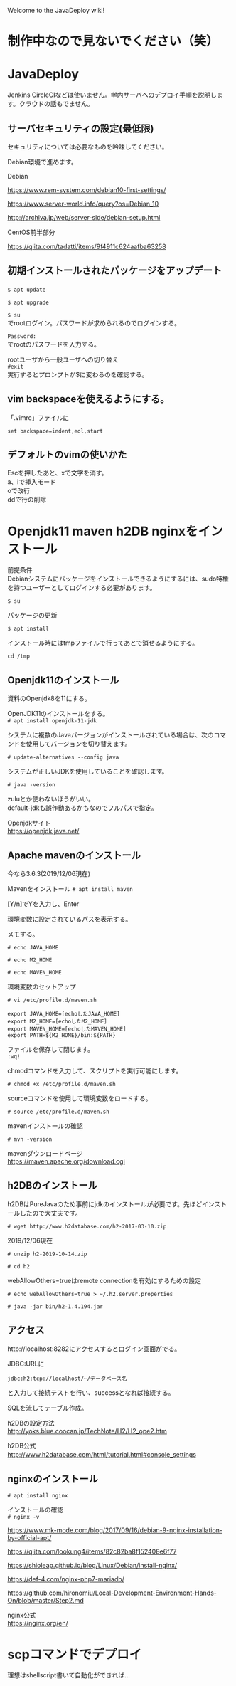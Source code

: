 Welcome to the JavaDeploy wiki!  

# 制作中なので見ないでください（笑）

# JavaDeploy  


Jenkins CircleCIなどは使いません。学内サーバへのデプロイ手順を説明します。クラウドの話もでません。



## サーバセキュリティの設定(最低限)  


セキュリティについては必要なものを吟味してください。  

  

Debian環境で進めます。

Debian 

https://www.rem-system.com/debian10-first-settings/  


https://www.server-world.info/query?os=Debian_10  


http://archiva.jp/web/server-side/debian-setup.html    


CentOS前半部分  

https://qiita.com/tadatti/items/9f4911c624aafba63258  



## 初期インストールされたパッケージをアップデート  


```$ apt update``` 　　


```$ apt upgrade```  
   

```$ su```  
でrootログイン。パスワードが求められるのでログインする。  
 

```Password:```  
でrootのパスワードを入力する。  


rootユーザから一般ユーザへの切り替え  
```#exit```  
実行するとプロンプトが$に変わるのを確認する。  

## vim backspaceを使えるようにする。  


「.vimrc」ファイルに  

```set backspace=indent,eol,start```  


## デフォルトのvimの使いかた  

Escを押したあと、xで文字を消す。  
a、iで挿入モード  
oで改行  
ddで行の削除  

# Openjdk11 maven h2DB nginxをインストール  

前提条件  
Debianシステムにパッケージをインストールできるようにするには、sudo特権を持つユーザーとしてログインする必要があります。  

```$ su```    


パッケージの更新  

```$ apt install ```  


インストール時にはtmpファイルで行ってあとで消せるようにする。  

```cd /tmp```  



## Openjdk11のインストール  

資料のOpenjdk8を11にする。


OpenJDK11のインストールをする。  
```# apt install openjdk-11-jdk```    

システムに複数のJavaバージョンがインストールされている場合は、次のコマンドを使用してバージョンを切り替えます。  

```# update-alternatives --config java```  

システムが正しいJDKを使用していることを確認します。  

```# java -version```  
 

zuluとか使わないほうがいい。    
default-jdkも誤作動あるかもなのでフルパスで指定。  


Openjdkサイト  
https://openjdk.java.net/  

## Apache mavenのインストール 

今なら3.6.3(2019/12/06現在)  

Mavenをインストール
```# apt install maven ```  

[Y/n]でYを入力し、Enter  

  

環境変数に設定されているパスを表示する。  



メモする。

```# echo JAVA_HOME```  

```# echo M2_HOME```   

```# echo MAVEN_HOME```  
  

環境変数のセットアップ    

```# vi /etc/profile.d/maven.sh```  

  
```
export JAVA_HOME=[echoしたJAVA_HOME] 
export M2_HOME=[echoしたM2_HOME]  
export MAVEN_HOME=[echoしたMAVEN_HOME]  
export PATH=${M2_HOME}/bin:${PATH}   
```  

ファイルを保存して閉じます。  
```:wq!```  

chmodコマンドを入力して、スクリプトを実行可能にします。  

```# chmod +x /etc/profile.d/maven.sh```  

sourceコマンドを使用して環境変数をロードする。

```# source /etc/profile.d/maven.sh```  


mavenインストールの確認  

```# mvn -version```  



mavenダウンロードページ  
https://maven.apache.org/download.cgi   




## h2DBのインストール  

h2DBはPureJavaのため事前にjdkのインストールが必要です。先ほどインストールしたので大丈夫です。    

```# wget http://www.h2database.com/h2-2017-03-10.zip```  

2019/12/06現在  

```# unzip h2-2019-10-14.zip```  

```# cd h2```  

webAllowOthers=trueはremote connectionを有効にするための設定  

```# echo webAllowOthers=true > ~/.h2.server.properties```  

```# java -jar bin/h2-1.4.194.jar```  

## アクセス  

http://localhost:8282にアクセスするとログイン画面がでる。  

JDBC:URLに  

```jdbc:h2:tcp://localhost/~/データベース名```  

と入力して接続テストを行い、successとなれば接続する。  

 

SQLを流してテーブル作成。  


h2DBの設定方法  
http://yoks.blue.coocan.jp/TechNote/H2/H2_ope2.htm  


h2DB公式  
http://www.h2database.com/html/tutorial.html#console_settings 
 　　

## nginxのインストール  

```# apt install nginx```  


インストールの確認  
```# nginx -v```

https://www.mk-mode.com/blog/2017/09/16/debian-9-nginx-installation-by-official-apt/  

https://qiita.com/lookung4/items/82c82ba8f152408e6f77  


https://shioleap.github.io/blog/Linux/Debian/install-nginx/  

https://def-4.com/nginx-php7-mariadb/  


https://github.com/hironomiu/Local-Development-Environment-Hands-On/blob/master/Step2.md  



nginx公式  
https://nginx.org/en/


# scpコマンドでデプロイ  


理想はshellscript書いて自動化ができれば…  


